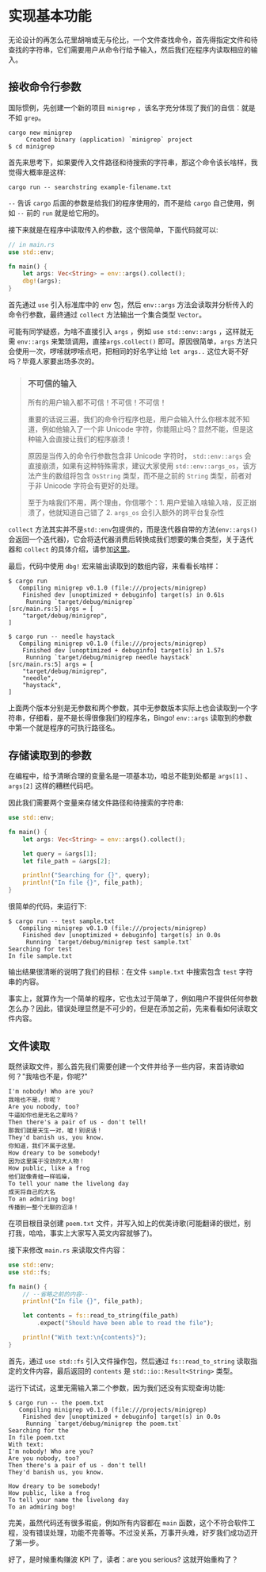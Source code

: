 # 实现基本功能

无论设计的再怎么花里胡哨或无与伦比，一个文件查找命令，首先得指定文件和待查找的字符串，它们需要用户从命令行给予输入，然后我们在程序内读取相应的输入。

## 接收命令行参数

国际惯例，先创建一个新的项目 `minigrep` ，该名字充分体现了我们的自信：就是不如 `grep`。

```shell
cargo new minigrep
     Created binary (application) `minigrep` project
$ cd minigrep
```

首先来思考下，如果要传入文件路径和待搜索的字符串，那这个命令该长啥样，我觉得大概率是这样:

```shell
cargo run -- searchstring example-filename.txt
```

`--` 告诉 `cargo` 后面的参数是给我们的程序使用的，而不是给 `cargo` 自己使用，例如 `--` 前的 `run` 就是给它用的。

接下来就是在程序中读取传入的参数，这个很简单，下面代码就可以:
```rust
// in main.rs
use std::env;

fn main() {
    let args: Vec<String> = env::args().collect();
    dbg!(args);
}
```
首先通过 `use` 引入标准库中的 `env` 包，然后 `env::args` 方法会读取并分析传入的命令行参数，最终通过 `collect` 方法输出一个集合类型 `Vector`。

可能有同学疑惑，为啥不直接引入 `args` ，例如 `use std::env::args` ，这样就无需 `env::args` 来繁琐调用，直接`args.collect()` 即可。原因很简单，`args` 方法只会使用一次，啰嗦就啰嗦点吧，把相同的好名字让给 `let args..` 这位大哥不好吗？毕竟人家要出场多次的。

> ### 不可信的输入
> 所有的用户输入都不可信！不可信！不可信！
>
> 重要的话说三遍，我们的命令行程序也是，用户会输入什么你根本就不知道，例如他输入了一个非 Unicode 字符，你能阻止吗？显然不能，但是这种输入会直接让我们的程序崩溃！
>
> 原因是当传入的命令行参数包含非 Unicode 字符时， `std::env::args` 会直接崩溃，如果有这种特殊需求，建议大家使用 `std::env::args_os`，该方法产生的数组将包含 `OsString` 类型，而不是之前的 `String` 类型，前者对于非 Unicode 字符会有更好的处理。
>
> 至于为啥我们不用，两个理由，你信哪个：1. 用户爱输入啥输入啥，反正崩溃了，他就知道自己错了 2. `args_os` 会引入额外的跨平台复杂性 



`collect` 方法其实并不是`std::env`包提供的，而是迭代器自带的方法(`env::args()` 会返回一个迭代器)，它会将迭代器消费后转换成我们想要的集合类型，关于迭代器和 `collect` 的具体介绍，请参加[这里](https://course.rs/advance/functional-programing/iterator.html)。

最后，代码中使用 `dbg!` 宏来输出读取到的数组内容，来看看长啥样：
```shell
$ cargo run
   Compiling minigrep v0.1.0 (file:///projects/minigrep)
    Finished dev [unoptimized + debuginfo] target(s) in 0.61s
     Running `target/debug/minigrep`
[src/main.rs:5] args = [
    "target/debug/minigrep",
]
```

```shell
$ cargo run -- needle haystack
   Compiling minigrep v0.1.0 (file:///projects/minigrep)
    Finished dev [unoptimized + debuginfo] target(s) in 1.57s
     Running `target/debug/minigrep needle haystack`
[src/main.rs:5] args = [
    "target/debug/minigrep",
    "needle",
    "haystack",
]
```

上面两个版本分别是无参数和两个参数，其中无参数版本实际上也会读取到一个字符串，仔细看，是不是长得很像我们的程序名，Bingo! `env::args` 读取到的参数中第一个就是程序的可执行路径名。

## 存储读取到的参数

在编程中，给予清晰合理的变量名是一项基本功，咱总不能到处都是 `args[1]` 、`args[2]` 这样的糟糕代码吧。

因此我们需要两个变量来存储文件路径和待搜索的字符串:
```rust
use std::env;

fn main() {
    let args: Vec<String> = env::args().collect();

    let query = &args[1];
    let file_path = &args[2];

    println!("Searching for {}", query);
    println!("In file {}", file_path);
}
```

很简单的代码，来运行下:
```shell
$ cargo run -- test sample.txt
   Compiling minigrep v0.1.0 (file:///projects/minigrep)
    Finished dev [unoptimized + debuginfo] target(s) in 0.0s
     Running `target/debug/minigrep test sample.txt`
Searching for test
In file sample.txt
```

输出结果很清晰的说明了我们的目标：在文件 `sample.txt` 中搜索包含 `test` 字符串的内容。

事实上，就算作为一个简单的程序，它也太过于简单了，例如用户不提供任何参数怎么办？因此，错误处理显然是不可少的，但是在添加之前，先来看看如何读取文件内容。

## 文件读取

既然读取文件，那么首先我们需要创建一个文件并给予一些内容，来首诗歌如何？"我啥也不是，你呢?"

```text
I'm nobody! Who are you?
我啥也不是，你呢？
Are you nobody, too?
牛逼如你也是无名之辈吗？
Then there's a pair of us - don't tell!
那我们就是天生一对，嘘！别说话！
They'd banish us, you know.
你知道，我们不属于这里。
How dreary to be somebody!
因为这里属于没劲的大人物！
How public, like a frog
他们就像青蛙一样呱噪，
To tell your name the livelong day
成天将自己的大名
To an admiring bog!
传播到一整个无聊的沼泽！
```

在项目根目录创建 `poem.txt` 文件，并写入如上的优美诗歌(可能翻译的很烂，别打我，哈哈，事实上大家写入英文内容就够了)。

接下来修改 `main.rs` 来读取文件内容：
```rust
use std::env;
use std::fs;

fn main() {
    // --省略之前的内容--
    println!("In file {}", file_path);

    let contents = fs::read_to_string(file_path)
        .expect("Should have been able to read the file");

    println!("With text:\n{contents}");
}
```

首先，通过 `use std::fs` 引入文件操作包，然后通过 `fs::read_to_string` 读取指定的文件内容，最后返回的 `contents` 是 `std::io::Result<String>` 类型。

运行下试试，这里无需输入第二个参数，因为我们还没有实现查询功能:
```shell
$ cargo run -- the poem.txt
   Compiling minigrep v0.1.0 (file:///projects/minigrep)
    Finished dev [unoptimized + debuginfo] target(s) in 0.0s
     Running `target/debug/minigrep the poem.txt`
Searching for the
In file poem.txt
With text:
I'm nobody! Who are you?
Are you nobody, too?
Then there's a pair of us - don't tell!
They'd banish us, you know.

How dreary to be somebody!
How public, like a frog
To tell your name the livelong day
To an admiring bog!
```

完美，虽然代码还有很多瑕疵，例如所有内容都在 `main` 函数，这个不符合软件工程，没有错误处理，功能不完善等。不过没关系，万事开头难，好歹我们成功迈开了第一步。

好了，是时候重构赚波 KPI 了，读者：are you serious? 这就开始重构了？